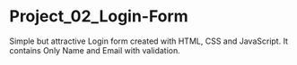 # Project_02_Login-Form
Simple but attractive Login form created with HTML, CSS and JavaScript.
It contains Only Name and Email with validation.
